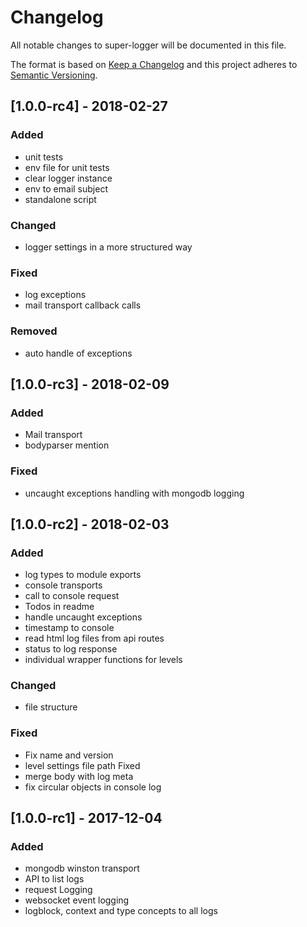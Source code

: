 # Changelog
All notable changes to super-logger will be documented in this file.

The format is based on [Keep a Changelog](http://keepachangelog.com/en/1.0.0/)
and this project adheres to [Semantic Versioning](http://semver.org/spec/v2.0.0.html).

## [1.0.0-rc4] - 2018-02-27
### Added
- unit tests
- env file for unit tests
- clear logger instance
- env to email subject
- standalone script

### Changed
- logger settings in a more structured way

### Fixed
- log exceptions
- mail transport callback calls

### Removed
- auto handle of exceptions

## [1.0.0-rc3] - 2018-02-09
### Added
- Mail transport
- bodyparser mention

### Fixed
- uncaught exceptions handling with mongodb logging

## [1.0.0-rc2] - 2018-02-03
### Added
- log types to module exports
- console transports
- call to console request
- Todos in readme
- handle uncaught exceptions
- timestamp to console
- read html log files from api routes
- status to log response
- individual wrapper functions for levels

### Changed
- file structure

### Fixed
- Fix name and version
- level settings file path Fixed
- merge body with log meta
- fix circular objects in console log

## [1.0.0-rc1] - 2017-12-04
### Added
- mongodb winston transport
- API to list logs
- request Logging
- websocket event logging
- logblock, context and type concepts to all logs

